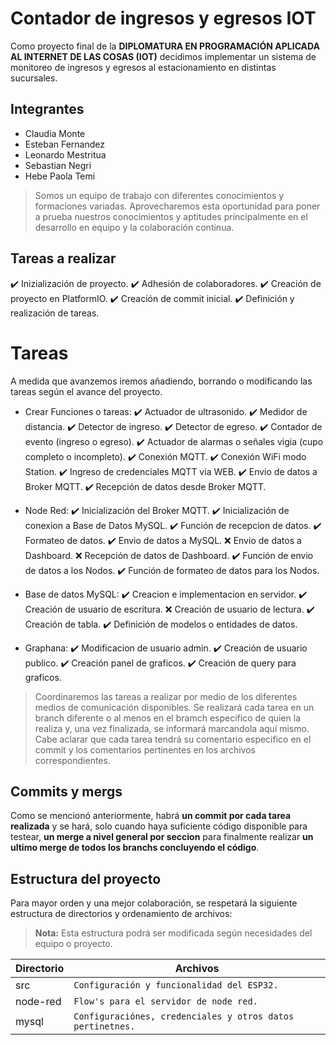 # Contador de ingresos y egresos IOT

Como proyecto final de la **DIPLOMATURA EN PROGRAMACIÓN APLICADA AL INTERNET DE LAS COSAS (IOT)** decidimos implementar un sistema de monitoreo de ingresos y egresos al estacionamiento en distintas sucursales.
## Integrantes
* Claudia Monte
* Esteban Fernandez
* Leonardo Mestritua
* Sebastian Negri
* Hebe Paola Temi

> Somos un equipo de trabajo con diferentes conocimientos y formaciones variadas. Aprovecharemos esta oportunidad para poner a prueba nuestros conocimientos y aptitudes principalmente en el desarrollo en equipo y la colaboración continua.


## Tareas a realizar

:heavy_check_mark: Inizialización de proyecto.
:heavy_check_mark: Adhesión de colaboradores.
:heavy_check_mark: Creación de proyecto en PlatformIO.
:heavy_check_mark: Creación de commit inicial.
:heavy_check_mark: Definición y realización de tareas.


# Tareas

A medida que avanzemos iremos añadiendo, borrando o modificando las tareas según el avance del proyecto.
- Crear Funciones o tareas:
:heavy_check_mark: Actuador de ultrasonido.
:heavy_check_mark: Medidor de distancia.
:heavy_check_mark: Detector de ingreso.
:heavy_check_mark: Detector de egreso.
:heavy_check_mark: Contador de evento (ingreso o egreso).
:heavy_check_mark: Actuador de alarmas o señales vigia (cupo completo o incompleto).
:heavy_check_mark: Conexión MQTT.
:heavy_check_mark: Conexión WiFi modo Station.
:heavy_check_mark: Ingreso de credenciales MQTT via WEB.
:heavy_check_mark: Envio de datos a Broker MQTT.
:heavy_check_mark: Recepción de datos desde Broker MQTT.

- Node Red:
:heavy_check_mark: Inicialización del Broker MQTT.
:heavy_check_mark: Inicialización de conexion a Base de Datos MySQL.
:heavy_check_mark: Función de recepcion de datos.
:heavy_check_mark: Formateo de datos.
:heavy_check_mark: Envio de datos a MySQL.
:x: Envio de datos a Dashboard.
:x: Recepción de datos de Dashboard.
:heavy_check_mark: Función de envio de datos a los Nodos.
:heavy_check_mark: Función de formateo de datos para los Nodos.

- Base de datos MySQL:
:heavy_check_mark: Creacion e implementacion en servidor.
:heavy_check_mark: Creación de usuario de escritura.
:x: Creación de usuario de lectura.
:heavy_check_mark: Creación de tabla.
:heavy_check_mark: Definición de modelos o entidades de datos.

- Graphana:
:heavy_check_mark: Modificacion de usuario admin.
:heavy_check_mark: Creación de usuario publico.
:heavy_check_mark: Creación panel de graficos.
:heavy_check_mark: Creación de query para graficos.

> Coordinaremos las tareas a realizar por medio de los diferentes medios de comunicación disponibles.
Se realizará cada tarea en un branch diferente o al menos en el bramch especifico de quien la realiza y, una vez finalizada, se informará marcandola aquí mismo.
Cabe aclarar que cada tarea tendrá su comentario especifico en el commit y los comentarios pertinentes en los archivos correspondientes.

## Commits y mergs

Como se mencionó anteriormente, habrá **un commit por cada tarea realizada** y se hará, solo cuando haya suficiente código disponible para testear, **un merge a nivel general por seccion** para finalmente realizar **un ultimo merge de todos los branchs concluyendo el código**.


## Estructura del proyecto

Para mayor orden y una mejor colaboración, se respetará la siguiente estructura de directorios y ordenamiento de archivos:

> **Nota:** Esta estructura podrá ser modificada según necesidades del equipo o proyecto.



|Directorio|Archivos|
|-|-|
|src|`Configuración y funcionalidad del ESP32.`|
|node-red|`Flow's para el servidor de node red.`|
|mysql|`Configuraciónes, credenciales y otros datos pertinetnes.`|
